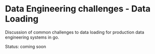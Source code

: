 # Data Engineering challenges - Data Loading

Discussion of common challenges to data loading for production
data engineering systems in go.

Status: coming soon